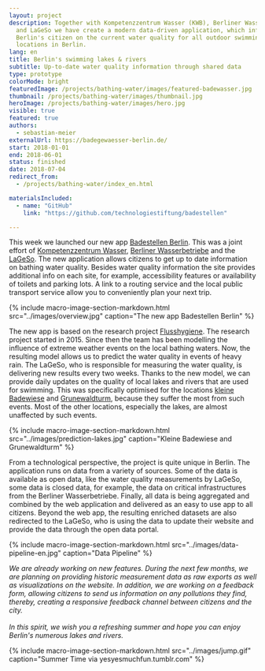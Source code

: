 ```yaml
---
layout: project
description: Together with Kompetenzzentrum Wasser (KWB), Berliner Wasserbetrieben (BWB)
  and LaGeSo we have create a modern data-driven application, which informs
  Berlin's citizen on the current water quality for all outdoor swimming
  locations in Berlin.
lang: en
title: Berlin's swimming lakes & rivers
subtitle: Up-to-date water quality information through shared data
type: prototype
colorMode: bright
featuredImage: /projects/bathing-water/images/featured-badewasser.jpg
thumbnail: /projects/bathing-water/images/thumbnail.jpg
heroImage: /projects/bathing-water/images/hero.jpg
visible: true
featured: true
authors:
  - sebastian-meier
externalUrl: https://badegewaesser-berlin.de/
start: 2018-01-01
end: 2018-06-01
status: finished
date: 2018-07-04
redirect_from:
  - /projects/bathing-water/index_en.html

materialsIncluded:
  - name: "GitHub"
    link: "https://github.com/technologiestiftung/badestellen"

---
```


This week we launched our new app <a href="https://badegewaesser-berlin.de/">Badestellen Berlin</a>. This was a joint effort of <a href="http://www.kompetenz-wasser.de/de/">Kompetenzzentrum Wasser</a>, <a href="http://www.bwb.de/content/language1/html/index.php">Berliner Wasserbetriebe</a> and the <a href="https://www.berlin.de/lageso/">LaGeSo</a>. The new application allows citizens to get up to date information on bathing water quality. Besides water quality information the site provides additional info on each site, for example, accessibility features or availability of toilets and parking lots. A link to a routing service and the local public transport service allow you to conveniently plan your next trip.

{% include macro-image-section-markdown.html src="../images/overview.jpg" caption="The new app Badestellen Berlin" %}

The new app is based on the research project <a href="http://www.kompetenz-wasser.de/de/project/flusshygiene/">Flusshygiene</a>. The research project started in 2015. Since then the team has been modelling the influence of extreme weather events on the local bathing waters. Now, the resulting model allows us to predict the water quality in events of heavy rain. The LaGeSo, who is responsible for measuring the water quality, is delivering new results every two weeks. Thanks to the new model, we can provide daily updates on the quality of local lakes and rivers that are used for swimming. This was specifically optimised for the locations <a href="http://www.badegewaesser-berlin.de/?id=344351&ani=true">kleine Badewiese</a> and <a href="http://www.badegewaesser-berlin.de/?id=344359&ani=true">Grunewaldturm</a>, because they suffer the most from such events. Most of the other locations, especially the lakes, are almost unaffected by such events.

{% include macro-image-section-markdown.html src="../images/prediction-lakes.jpg" caption="Kleine Badewiese and Grunewaldturm" %}

From a technological perspective, the project is quite unique in Berlin. The application runs on data from a variety of sources. Some of the data is available as open data, like the water quality measurements by LaGeSo, some data is closed data, for example, the data on critical infrastructures from the Berliner Wasserbetriebe. Finally, all data is being aggregated and combined by the web application and delivered as an easy to use app to all citizens. Beyond the web app, the resulting enriched datasets are also redirected to the LaGeSo, who is using the data to update their website  and provide the data through the open data portal.

{% include macro-image-section-markdown.html src="../images/data-pipeline-en.jpg" caption="Data Pipeline" %}

<i>We are already working on new features. During the next few months, we are planning on providing historic measurement data as raw exports as well as visualizations on the website. In addition, we are working on a feedback form, allowing citizens to send us information on any pollutions they find, thereby, creating a responsive feedback channel between citizens and the city.<br /><br />In this spirit, we wish you a refreshing summer and hope you can enjoy Berlin's numerous lakes and rivers.</i>

{% include macro-image-section-markdown.html src="../images/jump.gif" caption="Summer Time via yesyesmuchfun.tumblr.com" %}
